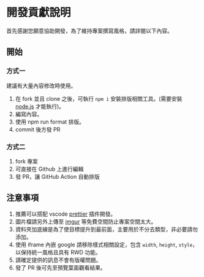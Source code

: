 # 開發貢獻說明

首先感謝您願意協助開發，為了維持專案撰寫風格，請詳閱以下內容。

## 開始

### 方式一

建議有大量內容修改時使用。

1. 在 fork 並且 clone 之後，可執行 `npm i` 安裝排版相關工具。(需要安裝 [node.js](https://nodejs.org/) 才能執行)。
2. 編寫內容。
3. 使用 npm run format 排版。
4. commit 後方發 PR

### 方式二

1. fork 專案
2. 可直接在 Github 上進行編輯
3. 發 PR，讓 GitHub Action 自動排版

## 注意事項

1. 推薦可以搭配 vscode [prettier](https://marketplace.visualstudio.com/items?itemName=esbenp.prettier-vscode) 插件開發。
2. 圖片檔請另外上傳至 [imgur](https://imgur.com/) 等免費空間防止專案空間太大。
3. 資料夾加底線是為了使目標提升到最前面，主要用於不分去類型，非必要請勿添加。
4. 使用 iframe 內嵌 google 請移除樣式相關設定，包含 `width`, `height`, `style`，以保持統一風格且具有 RWD 功能。
5. 請確定提供的訊息不會有版權問題。
6. 發了 PR 後可先至預覽葉面觀看結果。

